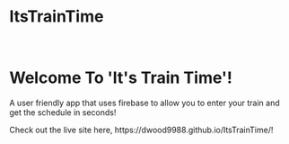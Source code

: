 # ItsTrainTime
<br>
<h1>Welcome To 'It's Train Time'!</h1>
<p>A user friendly app that uses firebase to allow you to enter your train and get the schedule in seconds!<P
<br>
Check out the live site here, https://dwood9988.github.io/ItsTrainTime/! 
